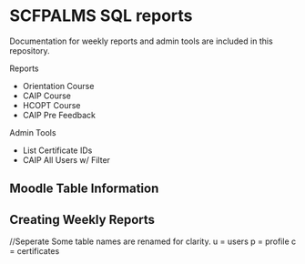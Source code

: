 # SCFPALMS SQL reports
Documentation for weekly reports and admin tools are included in this repository.

Reports
- Orientation Course
- CAIP Course
- HCOPT Course
- CAIP Pre Feedback 

Admin Tools
- List Certificate IDs
- CAIP All Users w/ Filter

## Moodle Table Information

## Creating Weekly Reports


//Seperate 
Some table names are renamed for clarity.
u = users
p = profile
c = certificates
